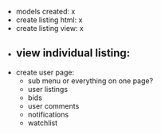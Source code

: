  - models created: x
 - create listing html: x
 - create listing view: x
 - view individual listing:
    - 
 - create user page:
    - sub menu or everything on one page?
    - user listings
    - bids
    - user comments
    - notifications
    - watchlist